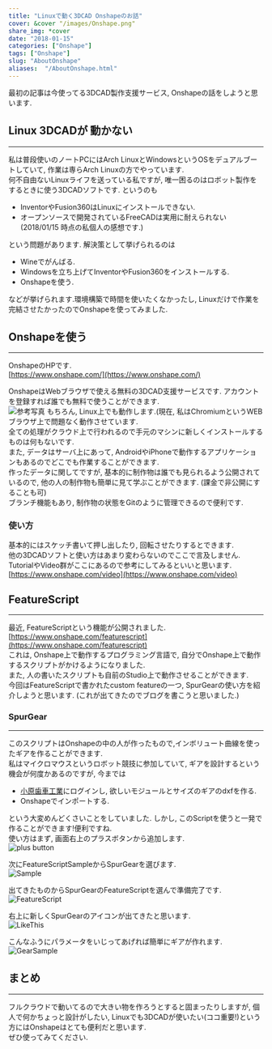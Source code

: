 ```yaml
---
title: "Linuxで動く3DCAD Onshapeのお話"
cover: &cover "/images/Onshape.png"
share_img: *cover
date: "2018-01-15"
categories: ["Onshape"] 
tags: ["Onshape"]
slug: "AboutOnshape"
aliases:  "/AboutOnshape.html"
---
```


最初の記事は今使ってる3DCAD製作支援サービス, Onshapeの話をしようと思います.

## Linux 3DCADが 動かない
---
私は普段使いのノートPCにはArch LinuxとWindowsというOSをデュアルブートしていて, 作業は専らArch Linuxの方でやっています.  
何不自由ないLinuxライフを送っている私ですが, 唯一困るのはロボット製作をするときに使う3DCADソフトです. というのも  

- InventorやFusion360はLinuxにインストールできない.  
- オープンソースで開発されているFreeCADは実用に耐えられない(2018/01/15 時点の私個人の感想です.)  
  
という問題があります. 解決策として挙げられるのは  

- Wineでがんばる.  
- Windowsを立ち上げてInventorやFusion360をインストールする.  
- Onshapeを使う.  

などが挙げられます.環境構築で時間を使いたくなかったし, Linuxだけで作業を完結させたかったのでOnshapeを使ってみました.

## Onshapeを使う
---
OnshapeのHPです.  
[https://www.onshape.com/](https://www.onshape.com/)

OnshapeはWebブラウザで使える無料の3DCAD支援サービスです. アカウントを登録すれば誰でも無料で使うことができます.  
![参考写真](/images/Onshape.png)
もちろん, Linux上でも動作します.(現在, 私はChromiumというWEBブラウザ上で問題なく動作させています.  
全ての処理がクラウド上で行われるので手元のマシンに新しくインストールするものは何もないです.  
また, データはサーバ上にあって, AndroidやiPhoneで動作するアプリケーションもあるのでどこでも作業することができます.  
作ったデータに関してですが, 基本的に制作物は誰でも見られるよう公開されているので, 他の人の制作物も簡単に見て学ぶことができます. (課金で非公開にすることも可)  
ブランチ機能もあり, 制作物の状態をGitのように管理できるので便利です.
### 使い方
基本的にはスケッチ書いて押し出したり, 回転させたりするとできます.  
他の3DCADソフトと使い方はあまり変わらないのでここで言及しません.  
TutorialやVideo群がここにあるので参考にしてみるといいと思います.  
[https://www.onshape.com/video](https://www.onshape.com/video)

## FeatureScript
---
最近, FeatureScriptという機能が公開されました.  
[https://www.onshape.com/featurescript](https://www.onshape.com/featurescript)  
これは, Onshape上で動作するプログラミング言語で, 自分でOnshape上で動作するスクリプトがかけるようになりました.  
また, 人の書いたスクリプトも自前のStudio上で動作させることができます.  
今回はFeatureScriptで書かれたcustom featureの一つ, SpurGearの使い方を紹介しようと思います. (これが出てきたのでブログを書こうと思いました.)  

### SpurGear
---
このスクリプトはOnshapeの中の人が作ったもので,インボリュート曲線を使ったギアを作ることができます.  
私はマイクロマウスというロボット競技に参加していて, ギアを設計するという機会が何度かあるのですが, 今までは  

- [小原歯車工業](http://www.khkgears.co.jp/)にログインし, 欲しいモジュールとサイズのギアのdxfを作る.  
- Onshapeでインポートする.  

という大変めんどくさいことをしていました. しかし, このScriptを使うと一発で作ることができます!便利ですね.  
使い方はまず, 画面右上のプラスボタンから追加します.  
![plus button](/images/2018-01-23-070217_483x32_scrot.png)

次にFeatureScriptSampleからSpurGearを選びます.  
![Sample](/images/2018-01-23-063743_271x353_scrot.png)

出てきたものからSpurGearのFeatureScriptを選んで準備完了です.
![FeatureScript](/images/2018-01-23-063906_279x463_scrot.png)

右上に新しくSpurGearのアイコンが出てきたと思います.  
![LikeThis](/images/2018-01-23-072828_375x31_scrot.png)

こんなふうにパラメータをいじってあげれば簡単にギアが作れます.  
![GearSample](/images/2018-01-23-071808_888x559_scrot.png)

## まとめ
---
フルクラウドで動いてるので大きい物を作ろうとすると固まったりしますが, 個人で何かちょっと設計がしたい, Linuxでも3DCADが使いたい(ココ重要!)という方にはOnshapeはとても便利だと思います.  
ぜひ使ってみてください.
